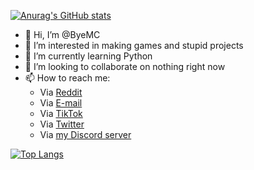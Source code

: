 [![Anurag's GitHub stats](https://github-readme-stats.vercel.app/api?username=byemc)](https://github.com/byemc/)

- 👋 Hi, I’m @ByeMC
- 👀 I’m interested in making games and stupid projects
- 🌱 I’m currently learning Python
- 💞️ I’m looking to collaborate on nothing right now
- 📫 How to reach me:
  - Via [Reddit](https://reddit.com/u/UndercoverStampYT)
  - Via [E-mail](mailto:bye@byecorps.com)
  - Via [TikTok](https://tiktok.com/@byemc)
  - Via [Twitter](https://twitter.com/_ByeMC)
  - Via [my Discord server](https://discord.gg/x7xnw244Fb)

[![Top Langs](https://github-readme-stats.vercel.app/api/top-langs/?username=byemc&layout=compact)](#)

